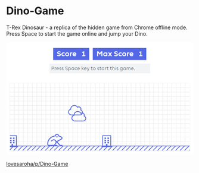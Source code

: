 # Dino-Game
 T-Rex Dinosaur - a replica of the hidden game from Chrome offline mode. Press Space to start the game online and jump your Dino.

![game](https://raw.githubusercontent.com/lovesaroha/gimages/main/8.png)

[lovesaroha/p/Dino-Game](https://lovesaroha.com/p/Dino-Game)
